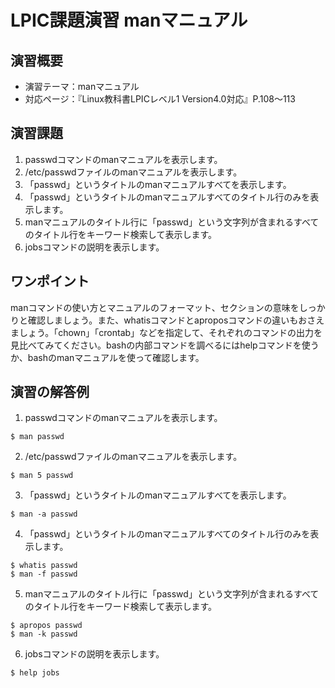# LPIC課題演習 manマニュアル
## 演習概要
* 演習テーマ：manマニュアル
* 対応ページ：『Linux教科書LPICレベル1 Version4.0対応』P.108～113

## 演習課題
1. passwdコマンドのmanマニュアルを表示します。
2. /etc/passwdファイルのmanマニュアルを表示します。
3. 「passwd」というタイトルのmanマニュアルすべてを表示します。
4. 「passwd」というタイトルのmanマニュアルすべてのタイトル行のみを表示します。
5. manマニュアルのタイトル行に「passwd」という文字列が含まれるすべてのタイトル行をキーワード検索して表示します。
6. jobsコマンドの説明を表示します。

## ワンポイント
manコマンドの使い方とマニュアルのフォーマット、セクションの意味をしっかりと確認しましょう。また、whatisコマンドとaproposコマンドの違いもおさえましょう。「chown」「crontab」などを指定して、それぞれのコマンドの出力を見比べてみてください。bashの内部コマンドを調べるにはhelpコマンドを使うか、bashのmanマニュアルを使って確認します。

## 演習の解答例
1. passwdコマンドのmanマニュアルを表示します。
```
$ man passwd
```
2. /etc/passwdファイルのmanマニュアルを表示します。
```
$ man 5 passwd
```
3. 「passwd」というタイトルのmanマニュアルすべてを表示します。
```
$ man -a passwd
```
4. 「passwd」というタイトルのmanマニュアルすべてのタイトル行のみを表示します。
```
$ whatis passwd
$ man -f passwd
```
5. manマニュアルのタイトル行に「passwd」という文字列が含まれるすべてのタイトル行をキーワード検索して表示します。
```
$ apropos passwd
$ man -k passwd
```
6. jobsコマンドの説明を表示します。
```
$ help jobs
```

